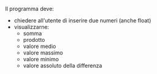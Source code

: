 Il programma deve:
* chiedere all'utente di inserire due numeri (anche float)
* visualizzarne:
    * somma
    * prodotto
    * valore medio
    * valore massimo
    * valore minimo
    * valore assoluto della differenza
